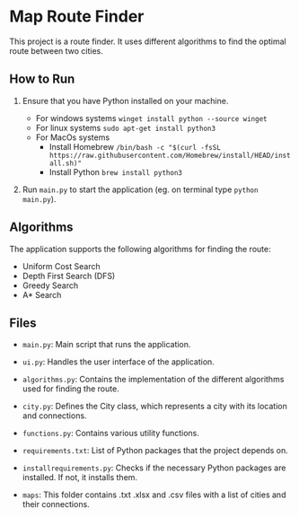 # Map Route Finder

This project is a route finder. It uses different algorithms to find the optimal route between two cities.


## How to Run

1. Ensure that you have Python installed on your machine.
    -   For windows systems `winget install python --source winget`
    -   For linux systems `sudo apt-get install python3`
    -   For MacOs systems
        -   Install Homebrew `/bin/bash -c "$(curl -fsSL https://raw.githubusercontent.com/Homebrew/install/HEAD/install.sh)"`
        -   Install Python `brew install python3`

2. Run `main.py` to start the application (eg. on terminal type `python main.py`).

## Algorithms

The application supports the following algorithms for finding the route:

- Uniform Cost Search
- Depth First Search (DFS)
- Greedy Search
- A* Search

## Files

- `main.py`: Main script that runs the application.

- `ui.py`: Handles the user interface of the application.

- `algorithms.py`: Contains the implementation of the different algorithms used for finding the route.

- `city.py`: Defines the City class, which represents a city with its location and connections.

- `functions.py`: Contains various utility functions.

- `requirements.txt`: List of Python packages that the project depends on.
  
- `installrequirements.py`: Checks if the necessary Python packages are installed. If not, it installs them.

- `maps`: This folder contains .txt .xlsx and .csv files with a list of cities and their connections.
